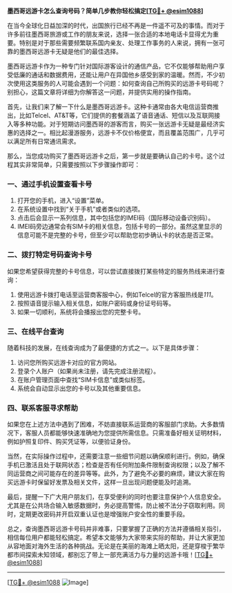 **墨西哥远游卡怎么查询号码？简单几步教你轻松搞定[[TG💪+ @esim1088](https://t.me/s/esim1088)]**

在当今全球化日益加深的时代，出国旅行已经不再是一件遥不可及的事情。而对于许多前往墨西哥旅游或工作的朋友来说，选择一张合适的本地电话卡显得尤为重要。特别是对于那些需要频繁联系国内亲友、处理工作事务的人来说，拥有一张可靠的墨西哥远游卡无疑是他们的最佳选择。

墨西哥远游卡作为一种专门针对国际游客设计的通信产品，它不仅能够帮助用户享受低廉的通话和数据费用，还能让用户在异国他乡感受到家的温暖。然而，不少初次使用这类服务的人可能会遇到一个问题：如何查询自己所购买的远游卡号码呢？别担心，这篇文章将详细为你解答这一问题，并提供实用的操作指南。

首先，让我们来了解一下什么是墨西哥远游卡。这种卡通常由各大电信运营商推出，比如Telcel、AT&T等，它们提供的套餐涵盖了语音通话、短信以及互联网接入等多种功能。对于短期访问墨西哥的游客而言，购买一张远游卡无疑是最经济实惠的选择之一。相比起漫游服务，远游卡不仅价格便宜，而且覆盖范围广，几乎可以满足所有日常通讯需求。

那么，当您成功购买了墨西哥远游卡之后，第一步就是要确认自己的卡号。这个过程其实非常简单，只需要按照以下步骤操作即可：

### **一、通过手机设置查看卡号**
1. 打开您的手机，进入“设置”菜单。
2. 在系统设置中找到“关于手机”或者类似的选项。
3. 点击后会显示一系列信息，其中包括您的IMEI码（国际移动设备识别码）。
4. IMEI码旁边通常会有SIM卡的相关信息，包括卡号的一部分。虽然这里显示的信息可能不是完整的卡号，但至少可以帮助您初步确认卡的状态是否正常。

### **二、拨打特定号码查询卡号**
如果您希望获得完整的卡号信息，可以尝试直接拨打某些特定的服务热线来进行查询：
1. 使用远游卡拨打电话至运营商客服中心，例如Telcel的官方客服热线是*111*。
2. 按照语音提示输入相关信息，如账户密码或身份证号码等。
3. 如果一切顺利，系统将会播报出您的完整卡号。

### **三、在线平台查询**
随着科技的发展，在线查询成为了最便捷的方式之一。以下是具体步骤：
1. 访问您所购买远游卡对应的官方网站。
2. 登录个人账户（如果尚未注册，请先完成注册流程）。
3. 在账户管理页面中查找“SIM卡信息”或类似标签。
4. 系统会自动显示出您的卡号以及其他重要信息。

### **四、联系客服寻求帮助**
如果您在上述方法中遇到了困难，不妨直接联系运营商的客服部门求助。大多数情况下，客服人员都能够快速准确地为您提供所需信息。只需准备好相关证明材料，例如护照复印件、购买凭证等，以便验证身份。

当然，在实际操作过程中，还需要注意一些细节问题以确保顺利进行。例如，确保手机已激活且处于联网状态；检查是否有任何附加条件限制查询权限；以及了解不同运营商之间可能存在的差异等等。此外，为了避免不必要的麻烦，建议大家在购买远游卡时保留好发票及相关文件，这样一旦出现问题便能及时追溯。

最后，提醒一下广大用户朋友们，在享受便利的同时也要注意保护个人信息安全。尤其是在公共场合输入敏感数据时，务必提高警惕，防止被不法分子窃取利用。同时，定期更改密码并开启双重认证也是增强账户安全性的重要手段。

总之，查询墨西哥远游卡号码并非难事，只要掌握了正确的方法并遵循相关指引，相信每位用户都能轻松搞定。希望本文能够为大家带来实际的帮助，并让大家更加从容地面对海外生活的各种挑战。无论是在美丽的海滩上晒太阳，还是穿梭于繁华都市间探索未知领域，都别忘了带上一部充满活力与力量的远游卡哦！[[TG💪+ @esim1088](https://t.me/s/esim1088)]

---

[[TG💪+ @esim1088](https://t.me/s/esim1088) ![Image](https://i.postimg.cc/4NQfJmqS/Snipaste-2025-05-13-00-14-12.png)]